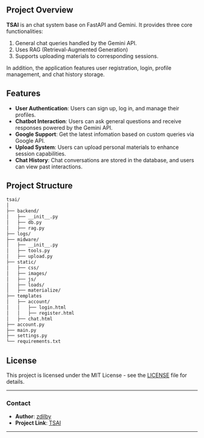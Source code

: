 ## **Project Overview**

**TSAI** is an chat system base on FastAPI and Gemini. It provides three core functionalities:

1. General chat queries handled by the Gemini API.
2. Uses RAG (Retrieval-Augmented Generation)
3. Supports uploading materials to corresponding sessions.

In addition, the application features user registration, login, profile management, and chat history storage.

## **Features**

- **User Authentication**: Users can sign up, log in, and manage their profiles.
- **Chatbot Interaction**: Users can ask general questions and receive responses powered by the Gemini API.
- **Google Support**: Get the latest infomation based on custom queries via Google API.
- **Upload System**: Users can upload personal materials to enhance session capabilities.
- **Chat History**: Chat conversations are stored in the database, and users can view past interactions.

## **Project Structure**

```bash
tsai/
│
├── backend/
│   ├── __init__.py
│   ├── db.py
│   ├── rag.py
├── logs/
├── midware/
│   ├── __init__.py
│   ├── tools.py
│   ├── upload.py
├── static/
│   ├── css/
│   ├── images/
│   ├── js/
│   ├── loads/
│   ├── materialize/
├── templates
│   ├── account/
│   │   ├── login.html
│   │   ├── register.html
│   ├── chat.html
├── account.py
├── main.py
├── settings.py
└── requirements.txt
```

## **License**

This project is licensed under the MIT License - see the [LICENSE](LICENSE) file for details.

---

### **Contact**

- **Author**: [zdilby](https://github.com/zdilby)
- **Project Link**: [TSAI](https://github.com/zdilby/tsai)

---
